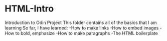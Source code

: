 # HTML-Intro
Introduction to Odin Project
This folder contains all of the basics that I am learning
So far, I have learned:
-How to make links
-How to embed images
-How to bold, emphasize
-How to make paragraphs
-The HTML boilerplate
